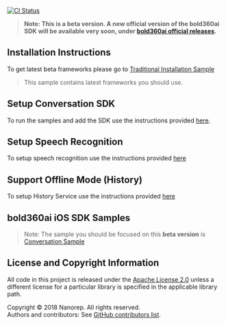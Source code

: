 [![CI Status](https://api.travis-ci.org/bold360ai/Bold360ai-iOS-SDK-Samples.svg?branch=master)](https://travis-ci.org/bold360ai/Bold360ai-iOS-SDK-Samples)

> **Note: This is a beta version. A new official version of the bold360ai SDK will be available very soon, under [bold360ai official releases](https://github.com/bold360ai/bold360ai_ios_sdk/releases).** 

## Installation Instructions

To get latest beta frameworks please go to [Traditional Installation Sample](https://github.com/bold360ai/Bold360ai-iOS-SDK-Samples/tree/preproduction/TraditionalInstallationSample)

> This sample contains latest frameworks you should use.

## Setup Conversation SDK

To run the samples and add the SDK use the instructions provided [here](https://github.com/bold360ai/bold360ai_ios_sdk/wiki/HowToUseSDK).

## Setup Speech Recognition

To setup speech recognition use the instructions provided [here](https://github.com/bold360ai/bold360ai_ios_sdk/wiki/SpeechRecognition)

## Support Offline Mode (History)

To setup History Service use the instructions provided [here](https://github.com/bold360ai/bold360ai_ios_sdk/wiki/Conversation-History-Service)

## bold360ai iOS SDK Samples

>Note: The sample you should be focused on this **beta version** is [Conversation Sample](https://github.com/bold360ai/Bold360ai-iOS-SDK-Samples/tree/develop/Conversation-Samples/HistorySample)


## License and Copyright Information
All code in this project is released under the [Apache License 2.0](http://www.apache.org/licenses/) unless a different license for a particular library is specified in the applicable library path.   

Copyright © 2018 Nanorep. All rights reserved.   
Authors and contributors: See [GitHub contributors list](https://github.com/nanorepsdk/NRSDK-Samples/graphs/contributors).
